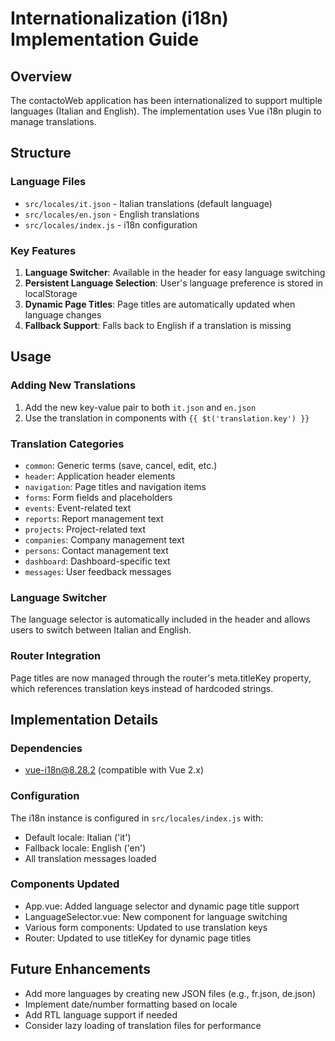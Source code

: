 # Internationalization (i18n) Implementation Guide

## Overview
The contactoWeb application has been internationalized to support multiple languages (Italian and English). The implementation uses Vue i18n plugin to manage translations.

## Structure

### Language Files
- `src/locales/it.json` - Italian translations (default language)
- `src/locales/en.json` - English translations
- `src/locales/index.js` - i18n configuration

### Key Features
1. **Language Switcher**: Available in the header for easy language switching
2. **Persistent Language Selection**: User's language preference is stored in localStorage
3. **Dynamic Page Titles**: Page titles are automatically updated when language changes
4. **Fallback Support**: Falls back to English if a translation is missing

## Usage

### Adding New Translations
1. Add the new key-value pair to both `it.json` and `en.json`
2. Use the translation in components with `{{ $t('translation.key') }}`

### Translation Categories
- `common`: Generic terms (save, cancel, edit, etc.)
- `header`: Application header elements
- `navigation`: Page titles and navigation items
- `forms`: Form fields and placeholders
- `events`: Event-related text
- `reports`: Report management text
- `projects`: Project-related text
- `companies`: Company management text
- `persons`: Contact management text
- `dashboard`: Dashboard-specific text
- `messages`: User feedback messages

### Language Switcher
The language selector is automatically included in the header and allows users to switch between Italian and English.

### Router Integration
Page titles are now managed through the router's meta.titleKey property, which references translation keys instead of hardcoded strings.

## Implementation Details

### Dependencies
- vue-i18n@8.28.2 (compatible with Vue 2.x)

### Configuration
The i18n instance is configured in `src/locales/index.js` with:
- Default locale: Italian ('it')
- Fallback locale: English ('en')
- All translation messages loaded

### Components Updated
- App.vue: Added language selector and dynamic page title support
- LanguageSelector.vue: New component for language switching
- Various form components: Updated to use translation keys
- Router: Updated to use titleKey for dynamic page titles

## Future Enhancements
- Add more languages by creating new JSON files (e.g., fr.json, de.json)
- Implement date/number formatting based on locale
- Add RTL language support if needed
- Consider lazy loading of translation files for performance
